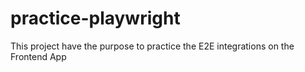 # practice-playwright
This project have the purpose to practice the E2E integrations on the Frontend App
